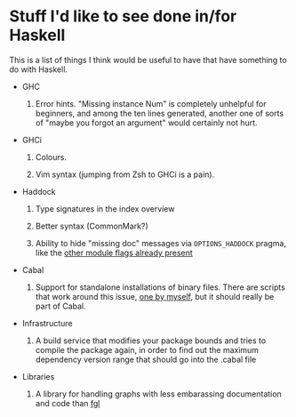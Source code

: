 Stuff I'd like to see done in/for Haskell
=========================================

This is a list of things I think would be useful to have that have something to
do with Haskell.

- GHC

    1. Error hints. "Missing instance Num" is completely unhelpful for
       beginners, and among the ten lines generated, another one of sorts of
       "maybe you forgot an argument" would certainly not hurt.


- GHCi

    1. Colours.

    2. Vim syntax (jumping from Zsh to GHCi is a pain).


- Haddock

    1. Type signatures in the index overview

    2. Better syntax (CommonMark?)

    3. Ability to hide "missing doc" messages via `OPTIONS_HADDOCK` pragma,
       like the [other module flags already present][hmf]


- Cabal

    1. Support for standalone installations of binary files. There are scripts
       that work around this issue, [one by myself][cib], but it should really
       be part of Cabal.


- Infrastructure

    1. A build service that modifies your package bounds and tries to compile
       the package again, in order to find out the maximum dependency version
       range that should go into the .cabal file

- Libraries

    1. A library for handling graphs with less embarassing documentation and
       code than [fgl][fgl]

[hmf]: https://www.haskell.org/haddock/doc/html/module-attributes.html
[cib]: https://github.com/quchen/cabal-install-bin/
[fgl]: http://hackage.haskell.org/package/fgl